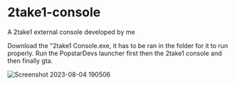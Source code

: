 # 2take1-console
A 2take1 external console developed by me

Download the "2take1 Console.exe, it has to be ran in the folder for it to run properly. Run the PopstarDevs launcher first then the 2take1 console and then finally gta.


![Screenshot 2023-08-04 190506](https://github.com/LinaOne12/2take1-console/assets/125640650/220c530c-1d3a-4e62-8c35-55b966a3b1b1)
